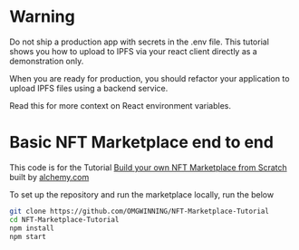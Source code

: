 # Warning

Do not ship a production app with secrets in the .env file. This tutorial shows you how to upload to IPFS via your react client directly as a demonstration only.

When you are ready for production, you should refactor your application to upload IPFS files using a backend service.

Read this for more context on React environment variables.

# Basic NFT Marketplace end to end

This code is for the Tutorial [Build your own NFT Marketplace from Scratch](https://docs.alchemy.com/alchemy/) built by [alchemy.com](https://alchemy.com)

To set up the repository and run the marketplace locally, run the below

```bash
git clone https://github.com/OMGWINNING/NFT-Marketplace-Tutorial
cd NFT-Marketplace-Tutorial
npm install
npm start
```
